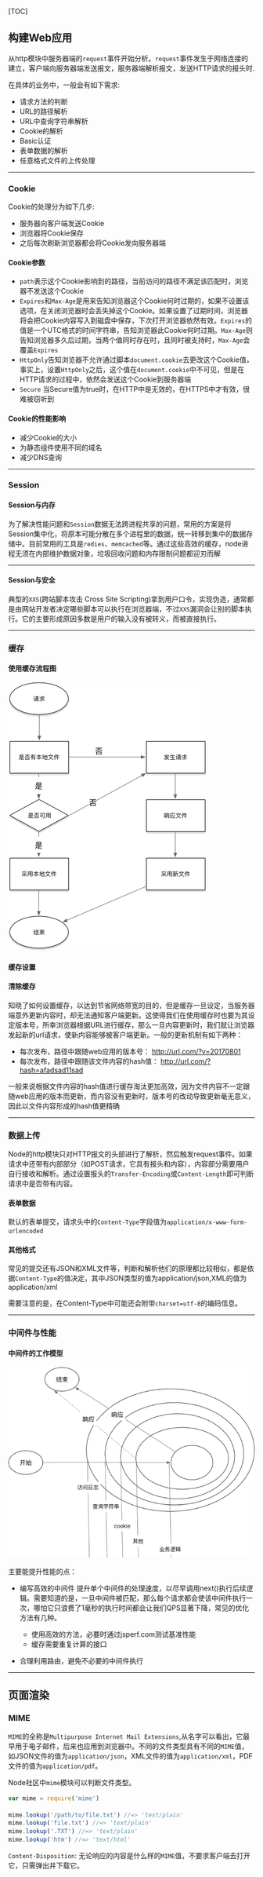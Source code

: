 [TOC]


## 构建Web应用

从http模块中服务器端的`request`事件开始分析。`request`事件发生于网络连接的建立，客户端向服务器端发送报文，服务器端解析报文，发送HTTP请求的报头时.

在具体的业务中，一般会有如下需求:

* 请求方法的判断
* URL的路径解析
* URL中查询字符串解析
* Cookie的解析
* Basic认证
* 表单数据的解析
* 任意格式文件的上传处理

---

### Cookie

Cookie的处理分为如下几步:

* 服务器向客户端发送Cookie
* 浏览器将Cookie保存
* 之后每次刷新浏览器都会将Cookie发向服务器端

#### Cookie参数

* `path`表示这个Cookie影响到的路径，当前访问的路径不满足该匹配时，浏览器不发送这个Cookie
* `Expires`和`Max-Age`是用来告知浏览器这个Cookie何时过期的，如果不设置该选项，在关闭浏览器时会丢失掉这个Cookie。如果设置了过期时间，浏览器将会把Cookie内容写入到磁盘中保存，下次打开浏览器依然有效。`Expires`的值是一个UTC格式的时间字符串，告知浏览器此Cookie何时过期。`Max-Age`则告知浏览器多久后过期，当两个值同时存在时，且同时被支持时，`Max-Age`会覆盖`Expires`
* `HttpOnly`告知浏览器不允许通过脚本`document.cookie`去更改这个Cookie值，事实上，设置`HttpOnly`之后，这个值在`document.cookie`中不可见，但是在HTTP请求的过程中，依然会发送这个Cookie到服务器端
* `Secure` 当Secure值为true时，在HTTP中是无效的，在HTTPS中才有效，很难被窃听到

#### Cookie的性能影响

* 减少Cookie的大小
* 为静态组件使用不同的域名
* 减少DNS查询

---

### Session

#### Session与内存

为了解决性能问题和`Session`数据无法跨进程共享的问题，常用的方案是将Session集中化，将原本可能分散在多个进程里的数据，统一转移到集中的数据存储中。目前常用的工具是`redies`、`memcached`等。通过这些高效的缓存，node进程无须在内部维护数据对象，垃圾回收问题和内存限制问题都迎刃而解

---

#### Session与安全

典型的`XXS`(跨站脚本攻击 Cross Site Scripting)拿到用户口令，实现伪造，通常都是由网站开发者决定哪些脚本可以执行在浏览器端，不过`XXS`漏洞会让别的脚本执行。它的主要形成原因多数是用户的输入没有被转义，而被直接执行。

---

### 缓存

#### 使用缓存流程图

![使用缓存流程图](https://github.com/peakcool/learn-nodejs-notes/blob/master/%E7%A4%BA%E6%84%8F%E5%9B%BE/%E6%9E%84%E5%BB%BA%E5%9F%BA%E7%A1%80web%E5%BA%94%E7%94%A8/%E4%BD%BF%E7%94%A8%E7%BC%93%E5%AD%98%E7%9A%84%E6%B5%81%E7%A8%8B%E7%A4%BA%E6%84%8F%E5%9B%BE.png?raw=true)

#### 缓存设置

#### 清除缓存

知晓了如何设置缓存，以达到节省网络带宽的目的，但是缓存一旦设定，当服务器端意外更新内容时，却无法通知客户端更新。这使得我们在使用缓存时也要为其设定版本号，所幸浏览器根据URL进行缓存，那么一旦内容更新时，我们就让浏览器发起新的url请求，使新内容能够被客户端更新。一般的更新机制有如下两种：

* 每次发布，路径中跟随web应用的版本号： http://url.com/?v=20170801
* 每次发布，路径中跟随该文件内容的hash值： http://url.com/?hash=afadsad11sad

一般来说根据文件内容的hash值进行缓存淘汰更加高效，因为文件内容不一定跟随web应用的版本而更新，而内容没有更新时，版本号的改动导致更新毫无意义，因此以文件内容形成的hash值更精确

---

### 数据上传

Node的http模块只对HTTP报文的头部进行了解析，然后触发request事件。如果请求中还带有内部部分（如POST请求，它具有报头和内容），内容部分需要用户自行接收和解析。通过设置报头的`Transfer-Encoding`或`Content-Length`即可判断请求中是否带有内容。

#### 表单数据

默认的表单提交，请求头中的`Content-Type`字段值为`application/x-www-form-urlencoded`

#### 其他格式

常见的提交还有JSON和XML文件等，判断和解析他们的原理都比较相似，都是依据`Content-Type`的值决定，其中JSON类型的值为application/json,XML的值为application/xml

需要注意的是，在Content-Type中可能还会附带`charset=utf-8`的编码信息。

---

### 中间件与性能

#### 中间件的工作模型

![中间件的工作模型](https://github.com/peakcool/learn-nodejs-notes/blob/master/%E7%A4%BA%E6%84%8F%E5%9B%BE/%E6%9E%84%E5%BB%BA%E5%9F%BA%E7%A1%80web%E5%BA%94%E7%94%A8/%E4%B8%AD%E9%97%B4%E4%BB%B6%E7%9A%84%E5%B7%A5%E4%BD%9C%E6%A8%A1%E5%9E%8B.png?raw=true)

主要能提升性能的点：

* 编写高效的中间件
    提升单个中间件的处理速度，以尽早调用next()执行后续逻辑。需要知道的是，一旦中间件被匹配，那么每个请求都会使该中间件执行一次，哪怕它只浪费了1毫秒的执行时间都会让我们QPS显著下降，常见的优化方法有几种。

    * 使用高效的方法，必要时通过jsperf.com测试基准性能
    * 缓存需要重复计算的接口

* 合理利用路由，避免不必要的中间件执行

---

## 页面渲染

### MIME

`MIME`的全称是`Multipurpose Internet Mail Extensions`,从名字可以看出，它最早用于电子邮件，后来也应用到浏览器中。不同的文件类型具有不同的`MIME`值，如JSON文件的值为`application/json`，XML文件的值为`application/xml`，PDF文件的值为`application/pdf`。

Node社区中`mime`模块可以判断文件类型。

```js
var mime = require('mime')

mime.lookup('/path/to/file.txt') //=> 'text/plain'
mime.lookup('file.txt') //=> 'text/plain'
mime.lookup('.TXT') //=> 'text/plain'
mime.lookup('htm') //=> 'text/html'
```

`Content-Disposition`: 无论响应的内容是什么样的`MIME`值，不要求客户端去打开它，只需弹出并下载它。
